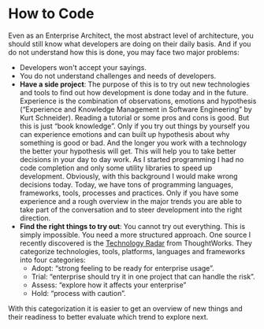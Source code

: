 # How to Code

Even as an Enterprise Architect, the most abstract level of architecture, you should still know what developers are doing on their daily basis. And if you do not understand how this is done, you may face two major problems:

- Developers won't accept your sayings.
- You do not understand challenges and needs of developers.
- **Have a side project**: The purpose of this is to try out new technologies and tools to find out how development is done today and in the future. Experience is the combination of observations, emotions and hypothesis (“Experience and Knowledge Management in Software Engineering” by Kurt Schneider). Reading a tutorial or some pros and cons is good. But this is just “book knowledge”. Only if you try out things by yourself you can experience emotions and can built up hypothesis about why something is good or bad. And the longer you work with a technology the better your hypothesis will get. This will help you to take better decisions in your day to day work. As I started programming I had no code completion and only some utility libraries to speed up development. Obviously, with this background I would make wrong decisions today. Today, we have tons of programming languages, frameworks, tools, processes and practices. Only if you have some experience and a rough overview in the major trends you are able to take part of the conversation and to steer development into the right direction.
- **Find the right things to try out**: You cannot try out everything. This is simply impossible. You need a more structured approach. One source I recently discovered is the [Technology Radar](https://www.thoughtworks.com/radar) from ThoughtWorks. They categorize technologies, tools, platforms, languages and frameworks into four categories:
  - Adopt: “strong feeling to be ready for enterprise usage”.
  - Trial: “enterprise should try it in one project that can handle the risk”.
  - Assess: “explore how it affects your enterprise”
  - Hold: “process with caution”.

With this categorization it is easier to get an overview of new things and their readiness to better evaluate which trend to explore next.
